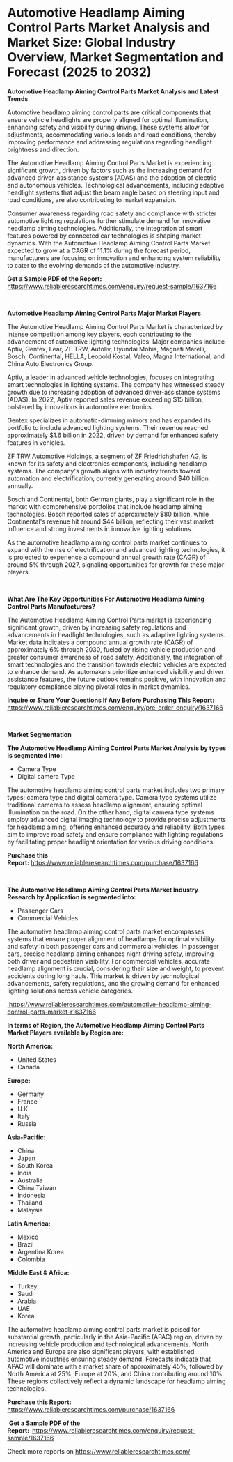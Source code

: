<p><h1>Automotive Headlamp Aiming Control Parts Market Analysis and Market Size: Global Industry Overview, Market Segmentation and Forecast (2025 to 2032)</h1></p><p><strong>Automotive Headlamp Aiming Control Parts Market Analysis and Latest Trends</strong></p>
<p><p>Automotive headlamp aiming control parts are critical components that ensure vehicle headlights are properly aligned for optimal illumination, enhancing safety and visibility during driving. These systems allow for adjustments, accommodating various loads and road conditions, thereby improving performance and addressing regulations regarding headlight brightness and direction.</p><p>The Automotive Headlamp Aiming Control Parts Market is experiencing significant growth, driven by factors such as the increasing demand for advanced driver-assistance systems (ADAS) and the adoption of electric and autonomous vehicles. Technological advancements, including adaptive headlight systems that adjust the beam angle based on steering input and road conditions, are also contributing to market expansion. </p><p>Consumer awareness regarding road safety and compliance with stricter automotive lighting regulations further stimulate demand for innovative headlamp aiming technologies. Additionally, the integration of smart features powered by connected car technologies is shaping market dynamics. With the Automotive Headlamp Aiming Control Parts Market expected to grow at a CAGR of 11.1% during the forecast period, manufacturers are focusing on innovation and enhancing system reliability to cater to the evolving demands of the automotive industry.</p></p>
<p><strong>Get a Sample PDF of the Report:&nbsp;</strong> <a href="https://www.reliableresearchtimes.com/enquiry/request-sample/1637166?utm_campaign=3363&utm_medium=2&utm_source=Github&utm_content=ia&utm_term=23032025&utm_id=automotive-headlamp-aiming-control-parts">https://www.reliableresearchtimes.com/enquiry/request-sample/1637166</a></p>
<p>&nbsp;</p>
<p><strong>Automotive Headlamp Aiming Control Parts Major Market Players</strong></p>
<p><p>The Automotive Headlamp Aiming Control Parts Market is characterized by intense competition among key players, each contributing to the advancement of automotive lighting technologies. Major companies include Aptiv, Gentex, Lear, ZF TRW, Autoliv, Hyundai Mobis, Magneti Marelli, Bosch, Continental, HELLA, Leopold Kostal, Valeo, Magna International, and China Auto Electronics Group.</p><p>Aptiv, a leader in advanced vehicle technologies, focuses on integrating smart technologies in lighting systems. The company has witnessed steady growth due to increasing adoption of advanced driver-assistance systems (ADAS). In 2022, Aptiv reported sales revenue exceeding $15 billion, bolstered by innovations in automotive electronics.</p><p>Gentex specializes in automatic-dimming mirrors and has expanded its portfolio to include advanced lighting systems. Their revenue reached approximately $1.6 billion in 2022, driven by demand for enhanced safety features in vehicles.</p><p>ZF TRW Automotive Holdings, a segment of ZF Friedrichshafen AG, is known for its safety and electronics components, including headlamp systems. The company's growth aligns with industry trends toward automation and electrification, currently generating around $40 billion annually.</p><p>Bosch and Continental, both German giants, play a significant role in the market with comprehensive portfolios that include headlamp aiming technologies. Bosch reported sales of approximately $80 billion, while Continental's revenue hit around $44 billion, reflecting their vast market influence and strong investments in innovative lighting solutions.</p><p>As the automotive headlamp aiming control parts market continues to expand with the rise of electrification and advanced lighting technologies, it is projected to experience a compound annual growth rate (CAGR) of around 5% through 2027, signaling opportunities for growth for these major players.</p></p>
<p>&nbsp;</p>
<p><strong>What Are The Key Opportunities For Automotive Headlamp Aiming Control Parts Manufacturers?</strong></p>
<p><p>The Automotive Headlamp Aiming Control Parts market is experiencing significant growth, driven by increasing safety regulations and advancements in headlight technologies, such as adaptive lighting systems. Market data indicates a compound annual growth rate (CAGR) of approximately 6% through 2030, fueled by rising vehicle production and greater consumer awareness of road safety. Additionally, the integration of smart technologies and the transition towards electric vehicles are expected to enhance demand. As automakers prioritize enhanced visibility and driver assistance features, the future outlook remains positive, with innovation and regulatory compliance playing pivotal roles in market dynamics.</p></p>
<p><strong>Inquire or Share Your Questions If Any Before Purchasing This Report:</strong> <a href="https://www.reliableresearchtimes.com/enquiry/pre-order-enquiry/1637166?utm_campaign=3363&utm_medium=2&utm_source=Github&utm_content=ia&utm_term=23032025&utm_id=automotive-headlamp-aiming-control-parts">https://www.reliableresearchtimes.com/enquiry/pre-order-enquiry/1637166</a></p>
<p>&nbsp;</p>
<p><strong>Market Segmentation</strong></p>
<p><strong>The Automotive Headlamp Aiming Control Parts Market Analysis by types is segmented into:</strong></p>
<p><ul><li>Camera Type</li><li>Digital camera Type</li></ul></p>
<p><p>The automotive headlamp aiming control parts market includes two primary types: camera type and digital camera type. Camera type systems utilize traditional cameras to assess headlamp alignment, ensuring optimal illumination on the road. On the other hand, digital camera type systems employ advanced digital imaging technology to provide precise adjustments for headlamp aiming, offering enhanced accuracy and reliability. Both types aim to improve road safety and ensure compliance with lighting regulations by facilitating proper headlight orientation for various driving conditions.</p></p>
<p><strong>Purchase this Report:&nbsp;</strong><a href="https://www.reliableresearchtimes.com/purchase/1637166?utm_campaign=3363&utm_medium=2&utm_source=Github&utm_content=ia&utm_term=23032025&utm_id=automotive-headlamp-aiming-control-parts">https://www.reliableresearchtimes.com/purchase/1637166</a></p>
<p>&nbsp;</p>
<p><strong>The Automotive Headlamp Aiming Control Parts Market Industry Research by Application is segmented into:</strong></p>
<p><ul><li>Passenger Cars</li><li>Commercial Vehicles</li></ul></p>
<p><p>The automotive headlamp aiming control parts market encompasses systems that ensure proper alignment of headlamps for optimal visibility and safety in both passenger cars and commercial vehicles. In passenger cars, precise headlamp aiming enhances night driving safety, improving both driver and pedestrian visibility. For commercial vehicles, accurate headlamp alignment is crucial, considering their size and weight, to prevent accidents during long hauls. This market is driven by technological advancements, safety regulations, and the growing demand for enhanced lighting solutions across vehicle categories.</p></p>
<p><a href="https://www.reliableresearchtimes.com/automotive-headlamp-aiming-control-parts-market-r1637166?utm_campaign=3363&utm_medium=2&utm_source=Github&utm_content=ia&utm_term=23032025&utm_id=automotive-headlamp-aiming-control-parts">&nbsp;https://www.reliableresearchtimes.com/automotive-headlamp-aiming-control-parts-market-r1637166</a></p>
<p><strong>In terms of Region, the Automotive Headlamp Aiming Control Parts Market Players available by Region are:</strong></p>
<p>
    <p> <strong> North America: </strong>
        <ul>
            <li>United States</li>
            <li>Canada</li>
        </ul>
        </p> 
    <p> <strong> Europe: </strong>
        <ul>
            <li>Germany</li>
            <li>France</li>
            <li>U.K.</li>
            <li>Italy</li>
            <li>Russia</li>
        </ul>
        </p> 
    <p> <strong> Asia-Pacific: </strong>
        <ul>
            <li>China</li>
            <li>Japan</li>
            <li>South Korea</li>
            <li>India</li>
            <li>Australia</li>
            <li>China Taiwan</li>
            <li>Indonesia</li>
            <li>Thailand</li>
            <li>Malaysia</li>
        </ul>
        </p> 
    <p> <strong> Latin America: </strong>
        <ul>
            <li>Mexico</li>
            <li>Brazil</li>
            <li>Argentina Korea</li>
            <li>Colombia</li>
        </ul>
        </p> 
    <p> <strong> Middle East & Africa: </strong>
        <ul>
            <li>Turkey</li>
            <li>Saudi</li>
            <li>Arabia</li>
            <li>UAE</li>
            <li>Korea</li>
        </ul>
    </p>
    </p>
<p><p>The automotive headlamp aiming control parts market is poised for substantial growth, particularly in the Asia-Pacific (APAC) region, driven by increasing vehicle production and technological advancements. North America and Europe are also significant players, with established automotive industries ensuring steady demand. Forecasts indicate that APAC will dominate with a market share of approximately 45%, followed by North America at 25%, Europe at 20%, and China contributing around 10%. These regions collectively reflect a dynamic landscape for headlamp aiming technologies.</p></p>
<p><strong>Purchase this Report: </strong><a href="https://www.reliableresearchtimes.com/purchase/1637166?utm_campaign=3363&utm_medium=2&utm_source=Github&utm_content=ia&utm_term=23032025&utm_id=automotive-headlamp-aiming-control-parts">https://www.reliableresearchtimes.com/purchase/1637166</a></p>
<p>&nbsp;<strong>Get a Sample PDF of the Report:&nbsp;&nbsp;</strong><a href="https://www.reliableresearchtimes.com/enquiry/request-sample/1637166?utm_campaign=3363&utm_medium=2&utm_source=Github&utm_content=ia&utm_term=23032025&utm_id=automotive-headlamp-aiming-control-parts">https://www.reliableresearchtimes.com/enquiry/request-sample/1637166</a></p>
<p><strong></strong></p>
<p>Check more reports on <a href="https://www.reliableresearchtimes.com/?utm_campaign=3363&utm_medium=2&utm_source=Github&utm_content=ia&utm_term=23032025&utm_id=automotive-headlamp-aiming-control-parts">https://www.reliableresearchtimes.com/</a></p>